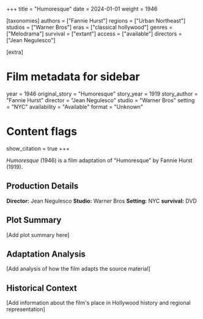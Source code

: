 +++
title = "Humoresque"
date = 2024-01-01
weight = 1946

[taxonomies]
authors = ["Fannie Hurst"]
regions = ["Urban Northeast"]
studios = ["Warner Bros"]
eras = ["classical hollywood"]
genres = ["Melodrama"]
survival = ["extant"]
access = ["available"]
directors = ["Jean Negulesco"]

[extra]
# Film metadata for sidebar
year = 1946
original_story = "Humoresque"
story_year = 1919
story_author = "Fannie Hurst"
director = "Jean Negulesco"
studio = "Warner Bros"
setting = "NYC"
availability = "Available"
format = "Unknown"

# Content flags
show_citation = true
+++

*Humoresque* (1946) is a film adaptation of "Humoresque" by Fannie Hurst (1919).

## Production Details

**Director:** Jean Negulesco
**Studio:** Warner Bros
**Setting:** NYC
**survival:** DVD

## Plot Summary

[Add plot summary here]

## Adaptation Analysis

[Add analysis of how the film adapts the source material]

## Historical Context

[Add information about the film's place in Hollywood history and regional representation]